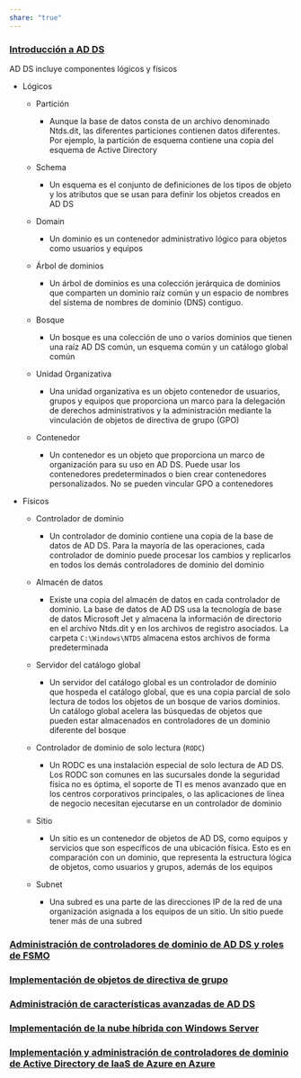 ```yaml
---
share: "true"
---
```

### [Introducción a AD DS](https://learn.microsoft.com/es-es/training/modules/introduction-to-ad-ds/)
AD DS incluye componentes lógicos y físicos
* Lógicos

  * Partición
  
	  * ​Aunque la base de datos consta de un archivo denominado Ntds.dit, las diferentes particiones contienen datos diferentes. Por ejemplo, la partición de esquema contiene una copia del esquema de Active Directory
  * Schema
  
	  * Un esquema es el conjunto de definiciones de los tipos de objeto y los atributos que se usan para definir los objetos creados en AD DS
  * Domain
  
	  * Un dominio es un contenedor administrativo lógico para objetos como usuarios y equipos
	  
  * Árbol de dominios
  
	  * Un árbol de dominios es una colección jerárquica de dominios que comparten un dominio raíz común y un espacio de nombres del sistema de nombres de dominio (DNS) contiguo.
	  
  * Bosque

	  * Un bosque es una colección de uno o varios dominios que tienen una raíz AD DS común, un esquema común y un catálogo global común
  * Unidad Organizativa
  
	  * Una unidad organizativa es un objeto contenedor de usuarios, grupos y equipos que proporciona un marco para la delegación de derechos administrativos y la administración mediante la vinculación de objetos de directiva de grupo (GPO)
	
  * Contenedor
  
	  * Un contenedor es un objeto que proporciona un marco de organización para su uso en AD DS. Puede usar los contenedores predeterminados o bien crear contenedores personalizados. No se pueden vincular GPO a contenedores
	  
* Físicos

	* Controlador de dominio
	
		* Un controlador de dominio contiene una copia de la base de datos de AD DS. Para la mayoría de las operaciones, cada controlador de dominio puede procesar los cambios y replicarlos en todos los demás controladores de dominio del dominio
		
	* Almacén de datos
	
		* Existe una copia del almacén de datos en cada controlador de dominio. La base de datos de AD DS usa la tecnología de base de datos Microsoft Jet y almacena la información de directorio en el archivo Ntds.dit y en los archivos de registro asociados. La carpeta `C:\Windows\NTDS` almacena estos archivos de forma predeterminada
		
	* Servidor del catálogo global
	
		* Un servidor del catálogo global es un controlador de dominio que hospeda el catálogo global, que es una copia parcial de solo lectura de todos los objetos de un bosque de varios dominios. Un catálogo global acelera las búsquedas de objetos que pueden estar almacenados en controladores de un dominio diferente del bosque
		
	* Controlador de dominio de solo lectura (`RODC`)
	
		* Un RODC es una instalación especial de solo lectura de AD DS. Los RODC son comunes en las sucursales donde la seguridad física no es óptima, el soporte de TI es menos avanzado que en los centros corporativos principales, o las aplicaciones de línea de negocio necesitan ejecutarse en un controlador de dominio
		
	* Sitio
	
		* Un sitio es un contenedor de objetos de AD DS, como equipos y servicios que son específicos de una ubicación física. Esto es en comparación con un dominio, que representa la estructura lógica de objetos, como usuarios y grupos, además de los equipos
		
	* Subnet
	
		* Una subred es una parte de las direcciones IP de la red de una organización asignada a los equipos de un sitio. Un sitio puede tener más de una subred

### [Administración de controladores de dominio de AD DS y roles de FSMO](https://learn.microsoft.com/es-es/training/modules/manage-active-directory-domain-services-flexible-single-master-operation-roles/)


### [Implementación de objetos de directiva de grupo](https://learn.microsoft.com/es-es/training/modules/implement-group-policy-objects/)


### [Administración de características avanzadas de AD DS](https://learn.microsoft.com/es-es/training/modules/manage-advanced-features-of-ad-ds/)


### [Implementación de la nube híbrida con Windows Server](https://learn.microsoft.com/es-es/training/modules/implement-hybrid-identity-windows-server/)


### [Implementación y administración de controladores de dominio de Active Directory de IaaS de Azure en Azure](https://learn.microsoft.com/es-es/training/modules/deploy-manage-azure-iaas-active-directory-domain-controllers-azure/)
